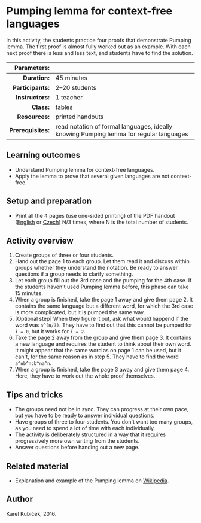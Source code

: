 # Pumping lemma for context-free languages

In this activity, the students practice four proofs that demonstrate Pumping lemma. The first proof is almost fully worked out as an example. With each next proof there is less and less text, and students have to find the solution.

| Parameters:        |               |
| -----------------: | :------------ |
| **Duration:**      | 45 minutes    |
| **Participants:**  | 2–20 students |
| **Instructors:**   | 1 teacher     |
| **Class:**         | tables        |
| **Resources:**     | printed handouts |
| **Prerequisites:** | read notation of formal languages, ideally knowing Pumping lemma for regular languages |

## Learning outcomes

* Understand Pumping lemma for context-free languages.
* Apply the lemma to prove that several given languages are not context-free.

## Setup and preparation

* Print all the 4 pages (use one-sided printing) of the PDF handout \([English](handout-english.pdf) or [Czech](handout-czech.pdf)\) N/3 times, where N is the total number of students.

## Activity overview

1. Create groups of three or four students.
2. Hand out the page 1 to each group. Let them read it and discuss within groups whether they understand the notation. Be ready to answer questions if a group needs to clarify something.
3. Let each group fill out the 3rd case and the pumping for the 4th case. If the students haven't used Pumping lemma before, this phase can take 15 minutes.
4. When a group is finished, take the page 1 away and give them page 2. It contains the same language but a different word, for which the 3rd case is more complicated, but it is pumped the same way.
5. [Optional step] When they figure it out, ask what would happend if the word was `a^(n/3)`. They have to find out that this cannot be pumped for `i = 0`, but it works for `i = 2`.
6. Take the page 2 away from the group and give them page 3. It contains a new language and requires the student to think about their own word. It might appear that the same word as on page 1 can be used, but it can't, for the same reason as in step 5. They have to find the word `a^nb^ncb^na^n`.
7. When a group is finished, take the page 3 away and give them page 4. Here, they have to work out the whole proof themselves.

## Tips and tricks

* The groups need not be in sync. They can progress at their own pace, but you have to be ready to answer individual questions.
* Have groups of three to four students. You don't want too many groups, as you need to spend a lot of time with each individually.
* The activity is deliberately structured in a way that it requires progressively more own writing from the students.
* Answer questions before handing out a new page.

## Related material

* Explanation and example of the Pumping lemma on [Wikipedia](https://en.wikipedia.org/wiki/Pumping_lemma_for_context-free_languages).

## Author

Karel Kubíček, 2016.
